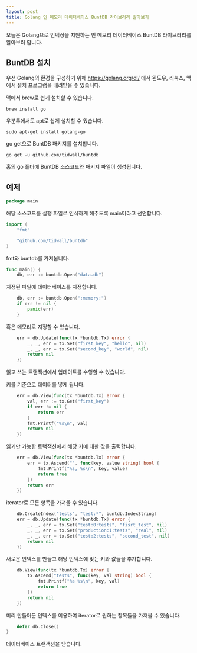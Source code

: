 ```yaml
---
layout: post
title: Golang 인 메모리 데이터베이스 BuntDB 라이브러리 알아보기
---
```


오늘은 Golang으로 인덱싱을 지원하는 인 메모리 데이터베이스 BuntDB 라이브러리를 알아보려 합니다.

## BuntDB 설치

우선 Golang의 환경을 구성하기 위해 https://golang.org/dl/ 에서 윈도우, 리눅스, 맥에서 설치 프로그램을 내려받을 수 있습니다.

맥에서 brew로 쉽게 설치할 수 있습니다.

```
brew install go
```

우분투에서도 apt로 쉽게 설치할 수 있습니다.

```
sudo apt-get install golang-go
```

go get으로 BuntDB 패키지를 설치합니다.

```
go get -u github.com/tidwall/buntdb
```

홈의 go 폴더에 BuntDB 소스코드와 패키지 파일이 생성됩니다.

## 예제

```go
package main
```

해당 소스코드를 실행 파일로 인식하게 해주도록 main이라고 선언합니다.

```go
import (
	"fmt"

	"github.com/tidwall/buntdb"
)
```

fmt와 buntdb를 가져옵니다.

```go
func main() {
	db, err := buntdb.Open("data.db")
```

지정된 파일에 데이터베이스를 지정합니다.

```go
	db, err := buntdb.Open(":memory:")
	if err != nil {
		panic(err)
	}
```

혹은 메모리로 지정할 수 있습니다.

```go
	err = db.Update(func(tx *buntdb.Tx) error {
		_, _, err = tx.Set("first_key", "hello", nil)
		_, _, err = tx.Set("second_key", "world", nil)
		return nil
	})
```

읽고 쓰는 트랜잭션에서 업데이트를 수행할 수 있습니다.

키를 기준으로 데이터를 넣게 됩니다.

```go
	err = db.View(func(tx *buntdb.Tx) error {
		val, err := tx.Get("first_key")
		if err != nil {
			return err
		}
		fmt.Printf("%s\n", val)
		return nil
	})
```

읽기만 가능한 트랙잭션에서 해당 키에 대한 값을 출력합니다.

```go
	err = db.View(func(tx *buntdb.Tx) error {
		err = tx.Ascend("", func(key, value string) bool {
			fmt.Printf("%s, %s\n", key, value)
			return true
		})
		return err
	})
```

iterator로 모든 항목을 가져올 수 있습니다.

```go
	db.CreateIndex("tests", "test:*", buntdb.IndexString)
	err = db.Update(func(tx *buntdb.Tx) error {
		_, _, err = tx.Set("test:0:tests", "fisrt_test", nil)
		_, _, err = tx.Set("production:1:tests", "real", nil)
		_, _, err = tx.Set("test:2:tests", "second_test", nil)
		return nil
	})
```

새로운 인덱스를 만들고 해당 인덱스에 맞는 키와 값들을 추가합니다.

```go
	db.View(func(tx *buntdb.Tx) error {
		tx.Ascend("tests", func(key, val string) bool {
			fmt.Printf("%s %s\n", key, val)
			return true
		})
		return nil
	})
```

미리 만들어둔 인덱스를 이용하여 iterator로 원하는 항목들을 가져올 수 있습니다.

```go
	defer db.Close()
}
```

데이터베이스 트랜잭션을 닫습니다.